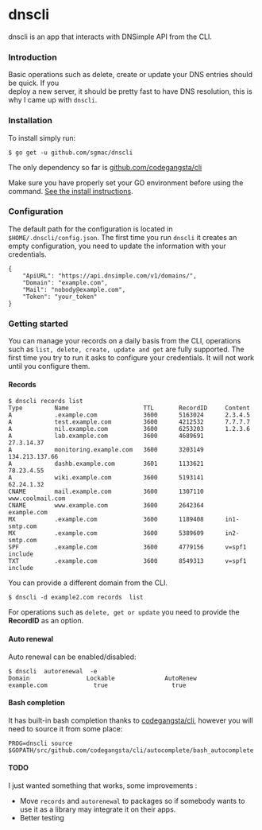 # dnscli

dnscli is an app that interacts with DNSimple API from the CLI.

### Introduction

Basic operations such as delete, create or update your DNS entries should be quick. If you  
deploy a new server, it should be pretty fast to have DNS resolution,
this is why I came up with ```dnscli```.

### Installation

To install simply run:
```
$ go get -u github.com/sgmac/dnscli
```
The only dependency so far is [github.com/codegangsta/cli](https://github.com/codegangsta/cli)

Make sure you have properly set your GO environment before using the command. [See the install instructions](http://golang.org/doc/install.html).

### Configuration

The default path for the configuration is located in ```$HOME/.dnscli/config.json```. The first time you run ```dnscli``` it creates an empty configuration, 
you need to update the information with your credentials.

```
{
    "ApiURL": "https://api.dnsimple.com/v1/domains/",
    "Domain": "example.com",
    "Mail": "nobody@example.com",
    "Token": "your_token"
}
```

### Getting started

You can manage your records on a daily basis from the CLI, operations such as ```list, delete, create, update and get``` are fully supported. The first time you try to run it asks to configure your credentials. It will not work until you configure them.

#### Records
```
$ dnscli records list
Type         Name                     TTL       RecordID     Content
A            .example.com             3600      5163024      2.3.4.5
A            test.example.com         3600      4212532      7.7.7.7
A            nil.example.com          3600      6253203      1.2.3.6
A            lab.example.com          3600      4689691      27.3.14.37
A            monitoring.example.com   3600      3203149      134.213.137.66
A            dashb.example.com        3601      1133621      78.23.4.55
A            wiki.example.com         3600      5193141      62.24.1.32
CNAME        mail.example.com         3600      1307110      www.coolmail.com
CNAME        www.example.com          3600      2642364      example.com
MX           .example.com             3600      1189408      in1-smtp.com
MX           .example.com             3600      5389609      in2-smtp.com
SPF          .example.com             3600      4779156      v=spf1 include
TXT          .example.com             3600      8549313      v=spf1 include
```

You can provide a different domain from the CLI.

```$ dnscli -d example2.com records  list```

For operations such as ```delete, get or update``` you need to provide the **RecordID** as an option.

#### Auto renewal

Auto renewal can be enabled/disabled:
```
$ dnscli  autorenewal  -e
Domain                Lockable              AutoRenew
example.com             true                  true
```

#### Bash completion
It has built-in bash completion thanks to [codegangsta/cli](https://github.com/codegangsta/cli), however you will need to source it from
some place:

```
PROG=dnscli source $GOPATH/src/github.com/codegangsta/cli/autocomplete/bash_autocomplete
```

#### TODO
I just wanted something that works, some improvements :

- Move ```records``` and ```autorenewal``` to packages so if somebody wants to use it as a library may integrate it 
 on their apps.
- Better testing

